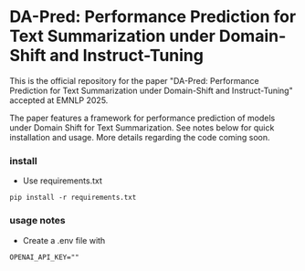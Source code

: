 # DA-Pred: Performance Prediction for Text Summarization under Domain-Shift and Instruct-Tuning

This is the official repository for the paper "DA-Pred: Performance Prediction for Text Summarization under Domain-Shift and Instruct-Tuning" accepted at EMNLP 2025. 

The paper features a framework for performance prediction of models under Domain Shift for Text Summarization. See notes below for quick installation and usage. More details regarding the code coming soon.


### install
- Use requirements.txt
```
pip install -r requirements.txt
```

### usage notes

- Create a .env file with
```
OPENAI_API_KEY=""
```

